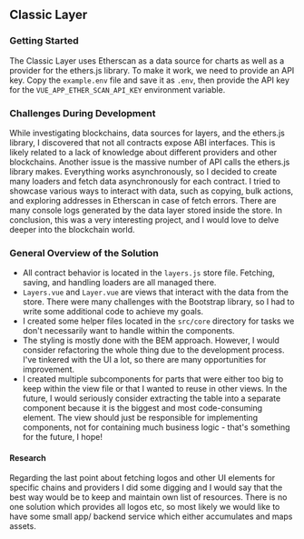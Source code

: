 ## Classic Layer
### Getting Started
The Classic Layer uses Etherscan as a data source for charts as well as a provider for the ethers.js library. To make it work, we need to provide an API key. Copy the `example.env` file and save it as `.env`, then provide the API key for the `VUE_APP_ETHER_SCAN_API_KEY` environment variable.

### Challenges During Development
While investigating blockchains, data sources for layers, and the ethers.js library, I discovered that not all contracts expose ABI interfaces. This is likely related to a lack of knowledge about different providers and other blockchains. Another issue is the massive number of API calls the ethers.js library makes. Everything works asynchronously, so I decided to create many loaders and fetch data asynchronously for each contract. I tried to showcase various ways to interact with data, such as copying, bulk actions, and exploring addresses in Etherscan in case of fetch errors. There are many console logs generated by the data layer stored inside the store. In conclusion, this was a very interesting project, and I would love to delve deeper into the blockchain world.

### General Overview of the Solution

* All contract behavior is located in the `layers.js` store file. Fetching, saving, and handling loaders are all managed there.
* `Layers.vue` and `Layer.vue` are views that interact with the data from the store. There were many challenges with the Bootstrap library, so I had to write some additional code to achieve my goals.
* I created some helper files located in the `src/core` directory for tasks we don't necessarily want to handle within the components.
* The styling is mostly done with the BEM approach. However, I would consider refactoring the whole thing due to the development process. I've tinkered with the UI a lot, so there are many opportunities for improvement.
* I created multiple subcomponents for parts that were either too big to keep within the view file or that I wanted to reuse in other views. In the future, I would seriously consider extracting the table into a separate component because it is the biggest and most code-consuming element. The view should just be responsible for implementing components, not for containing much business logic - that's something for the future, I hope!


#### Research

Regarding the last point about fetching logos and other UI elements for specific chains and providers I did some digging and I would say that the best way would be to keep and maintain own list of resources. There is no one solution which provides all logos etc, so most likely we would like to have some small app/ backend service which either accumulates and maps assets. 